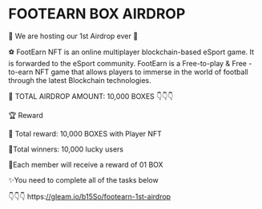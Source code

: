 # FOOTEARN BOX AIRDROP

🎉 We are hosting our 1st Airdrop ever 🎉

⚽️ FootEarn NFT is an online multiplayer blockchain-based eSport game. It is forwarded to the eSport community. FootEarn is a Free-to-play & Free -to-earn NFT game that allows players to immerse in the world of football through the latest Blockchain technologies.

🎁 TOTAL AIRDROP AMOUNT: 10,000 BOXES 👇👇👇

🏆 Reward&#x20;

🥇 Total reward: 10,000 BOXES with Player NFT&#x20;

🥇Total winners: 10,000 lucky users&#x20;

🥇Each member will receive a reward of 01 BOX

✨You need to complete all of the tasks below&#x20;

👇👇👇 https:[//gleam.io/b15So/footearn-1st-airdrop](https://gleam.io/b15So/footearn-1st-airdrop)
